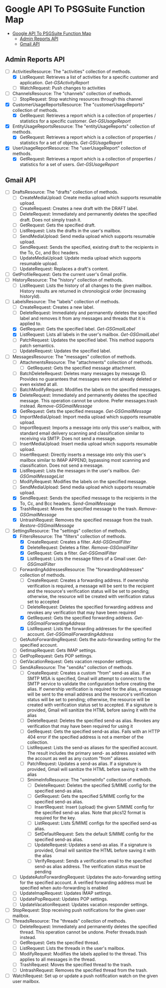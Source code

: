 # Google API To PSGSuite Function Map

<!-- TOC -->

- [Google API To PSGSuite Function Map](#google-api-to-psgsuite-function-map)
    - [Admin Reports API](#admin-reports-api)
    - [Gmail API](#gmail-api)

<!-- /TOC -->
## Admin Reports API

- [ ] ActivitiesResource: The "activities" collection of methods.
    - [x] ListRequest: Retrieves a list of activities for a specific customer and application. *Get-GSActivityReport*
    - [ ] WatchRequest: Push changes to activities
- [ ] ChannelsResource: The "channels" collection of methods.
    - [ ] StopRequest: Stop watching resources through this channel
- [x] CustomerUsageReportsResource: The "customerUsageReports" collection of methods.
    - [x] GetRequest: Retrieves a report which is a collection of properties / statistics for a specific customer. *Get-GSUsageReport*
- [x] EntityUsageReportsResource: The "entityUsageReports" collection of methods.
    - [x] GetRequest: Retrieves a report which is a collection of properties / statistics for a set of objects. *Get-GSUsageReport*
- [x] UserUsageReportResource: The "userUsageReport" collection of methods.
    - [x] GetRequest: Retrieves a report which is a collection of properties / statistics for a set of users. *Get-GSUsageReport*

## Gmail API

- [ ] DraftsResource:	The "drafts" collection of methods.
    - [ ] CreateMediaUpload:	Create media upload which supports resumable upload.
    - [ ] CreateRequest:	Creates a new draft with the DRAFT label.
    - [ ] DeleteRequest:	Immediately and permanently deletes the specified draft. Does not simply trash it.
    - [ ] GetRequest:	Gets the specified draft.
    - [ ] ListRequest:	Lists the drafts in the user's mailbox.
    - [ ] SendMediaUpload:	Send media upload which supports resumable upload.
    - [ ] SendRequest:	Sends the specified, existing draft to the recipients in the To, Cc, and Bcc headers.
    - [ ] UpdateMediaUpload:	Update media upload which supports resumable upload.
    - [ ] UpdateRequest:	Replaces a draft's content.
- [ ] GetProfileRequest:	Gets the current user's Gmail profile.
- [ ] HistoryResource:	The "history" collection of methods.
    - [ ] ListRequest:	Lists the history of all changes to the given mailbox. History results are returned in chronological order (increasing historyId).
- [ ] LabelsResource:	The "labels" collection of methods.
    - [ ] CreateRequest:	Creates a new label.
    - [ ] DeleteRequest:	Immediately and permanently deletes the specified label and removes it from any messages and threads that it is applied to.
    - [x] GetRequest:	Gets the specified label. *Get-GSGmailLabel*
    - [x] ListRequest:	Lists all labels in the user's mailbox. *Get-GSGmailLabel*
    - [ ] PatchRequest:	Updates the specified label. This method supports patch semantics.
    - [ ] UpdateRequest:	Updates the specified label.
- [ ] MessagesResource:	The "messages" collection of methods.
    - [ ] AttachmentsResource:	The "attachments" collection of methods.
        - [ ] GetRequest:	Gets the specified message attachment.
    - [ ] BatchDeleteRequest:	Deletes many messages by message ID. Provides no guarantees that messages were not already deleted or even existed at all.
    - [ ] BatchModifyRequest:	Modifies the labels on the specified messages.
    - [x] DeleteRequest:	Immediately and permanently deletes the specified message. This operation cannot be undone. Prefer messages.trash instead. *Remove-GSGmailMessage*
    - [x] GetRequest:	Gets the specified message. *Get-GSGmailMessage*
    - [ ] ImportMediaUpload:	Import media upload which supports resumable upload.
    - [ ] ImportRequest:	Imports a message into only this user's mailbox, with standard email delivery scanning and classification similar to receiving via SMTP. Does not send a message.
    - [ ] InsertMediaUpload:	Insert media upload which supports resumable upload.
    - [ ] InsertRequest:	Directly inserts a message into only this user's mailbox similar to IMAP APPEND, bypassing most scanning and classification. Does not send a message.
    - [x] ListRequest:	Lists the messages in the user's mailbox. *Get-GSGmailMessageList*
    - [ ] ModifyRequest:	Modifies the labels on the specified message.
    - [ ] SendMediaUpload:	Send media upload which supports resumable upload.
    - [x] SendRequest:	Sends the specified message to the recipients in the To, Cc, and Bcc headers. *Send-GmailMessage*
    - [x] TrashRequest:	Moves the specified message to the trash. *Remove-GSGmailMessage*
    - [x] UntrashRequest:	Removes the specified message from the trash. *Restore-GSGmailMessage*
- [ ] SettingsResource:	The "settings" collection of methods.
    - [x] FiltersResource:	The "filters" collection of methods.
        - [x] CreateRequest:	Creates a filter. *Add-GSGmailFilter*
        - [x] DeleteRequest:	Deletes a filter. *Remove-GSGmailFilter*
        - [x] GetRequest:	Gets a filter. *Get-GSGmailFilter*
        - [x] ListRequest:	Lists the message filters of a Gmail user. *Get-GSGmailFilter*
    - [ ] ForwardingAddressesResource:	The "forwardingAddresses" collection of methods.
        - [ ] CreateRequest:	Creates a forwarding address. If ownership verification is required, a message will be sent to the recipient and the resource's verification status will be set to pending; otherwise, the resource will be created with verification status set to accepted
        - [ ] DeleteRequest:	Deletes the specified forwarding address and revokes any verification that may have been required
        - [x] GetRequest:	Gets the specified forwarding address. *Get-GSGmailForwardingAddress*
        - [x] ListRequest:	Lists the forwarding addresses for the specified account. *Get-GSGmailForwardingAddress*
    - [ ] GetAutoForwardingRequest:	Gets the auto-forwarding setting for the specified account.
    - [ ] GetImapRequest:	Gets IMAP settings.
    - [ ] GetPopRequest:	Gets POP settings.
    - [ ] GetVacationRequest:	Gets vacation responder settings.
    - [ ] SendAsResource:	The "sendAs" collection of methods.
        - [ ] CreateRequest:	Creates a custom "from" send-as alias. If an SMTP MSA is specified, Gmail will attempt to connect to the SMTP service to validate the configuration before creating the alias. If ownership verification is required for the alias, a message will be sent to the email address and the resource's verification status will be set to pending; otherwise, the resource will be created with verification status set to accepted. If a signature is provided, Gmail will sanitize the HTML before saving it with the alias
        - [ ] DeleteRequest:	Deletes the specified send-as alias. Revokes any verification that may have been required for using it
        - [ ] GetRequest:	Gets the specified send-as alias. Fails with an HTTP 404 error if the specified address is not a member of the collection.
        - [ ] ListRequest:	Lists the send-as aliases for the specified account. The result includes the primary send- as address assiated with the account as well as any custom "from" aliases.
        - [ ] PatchRequest:	Updates a send-as alias. If a signature is provided, Gmail will sanitize the HTML before saving it with the alias
        - [ ] SmimeInfoResource:	The "smimeInfo" collection of methods.
            - [ ] DeleteRequest:	Deletes the specified S/MIME config for the specified send-as alias.
            - [ ] GetRequest:	Gets the specified S/MIME config for the specified send-as alias.
            - [ ] InsertRequest:	Insert (upload) the given S/MIME config for the specified send-as alias. Note that pkcs12 format is required for the key.
            - [ ] ListRequest:	Lists S/MIME configs for the specified send-as alias.
            - [ ] SetDefaultRequest:	Sets the default S/MIME config for the specified send-as alias.
            - [ ] UpdateRequest:	Updates a send-as alias. If a signature is provided, Gmail will sanitize the HTML before saving it with the alias
            - [ ] VerifyRequest:	Sends a verification email to the specified send-as alias address. The verification status must be pending
    - [ ] UpdateAutoForwardingRequest:	Updates the auto-forwarding setting for the specified account. A verified forwarding address must be specified when auto-forwarding is enabled
    - [ ] UpdateImapRequest:	Updates IMAP settings.
    - [ ] UpdatePopRequest:	Updates POP settings.
    - [ ] UpdateVacationRequest:	Updates vacation responder settings.
- [ ] StopRequest:	Stop receiving push notifications for the given user mailbox.
- [ ] ThreadsResource:	The "threads" collection of methods.
    - [ ] DeleteRequest:	Immediately and permanently deletes the specified thread. This operation cannot be undone. Prefer threads.trash instead.
    - [ ] GetRequest:	Gets the specified thread.
    - [ ] ListRequest:	Lists the threads in the user's mailbox.
    - [ ] ModifyRequest:	Modifies the labels applied to the thread. This applies to all messages in the thread.
    - [ ] TrashRequest:	Moves the specified thread to the trash.
    - [ ] UntrashRequest:	Removes the specified thread from the trash.
- [ ] WatchRequest:	Set up or update a push notification watch on the given user mailbox.
